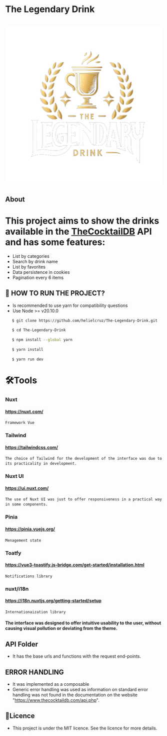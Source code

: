 # The Legendary Drink

<h1 align="center">
    <img src="./assets//images/_c6668a1a-b7c3-48e5-be1e-67501f56d759-removebg-preview (1).png">

## <h2>About</h2>
# This project aims to show the drinks available in the <a href="https://www.thecocktaildb.com/api.php">TheCocktailDB</a> API and has some features:



- List by categories
- Search by drink name
- List by favorites
- Data persistence in cookies
- Pagination every 6 items


## 🍹 HOW TO RUN THE PROJECT?

- Is recommended to use yarn for compatibility questions
- Use Node >= v20.10.0

 ```bash
    $ git clone https://github.com/helielcruz/The-Legendary-Drink.git
```
 ```bash
    $ cd The-Legendary-Drink
```
 ```bash
    $ npm install --global yarn
```
 ```bash
    $ yarn install
```
 ```bash
    $ yarn run dev
```


# 🛠️Tools
### Nuxt
#### <a href="https://nuxt.com/">https://nuxt.com/</a>
    Framework Vue

### Tailwind
#### <a href="https://tailwindcss.com/">https://tailwindcss.com/</a>
    The choice of Tailwind for the development of the interface was due to its practicality in development.

### Nuxt UI
#### <a href="https://ui.nuxt.com/">https://ui.nuxt.com/</a>
    The use of Nuxt UI was just to offer responsiveness in a practical way in some components.

### Pinia
#### <a href="https://pinia.vuejs.org/">https://pinia.vuejs.org/</a>
    Menagement state

### Toatfy
#### <a href="https://vue3-toastify.js-bridge.com/get-started/installation.html">https://vue3-toastify.js-bridge.com/get-started/installation.html</a>
    Notifications library

### nuxt/i18n
#### <a href="https://i18n.nuxtjs.org/getting-started/setup">https://i18n.nuxtjs.org/getting-started/setup</a>
    Internationaization library

#### The interface was designed to offer intuitive usability to the user, without causing visual pollution or deviating from the theme.


## API Folder
- It has the base urls and functions with the request end-points.


## ERROR HANDLING

- It was implemented as a composable
- Generic error handling was used as information on standard error handling was not found in the documentation on the website "https://www.thecocktaildb.com/api.php".

## 🧾Licence
- This project is under the MIT licence. See the licence for more details.
